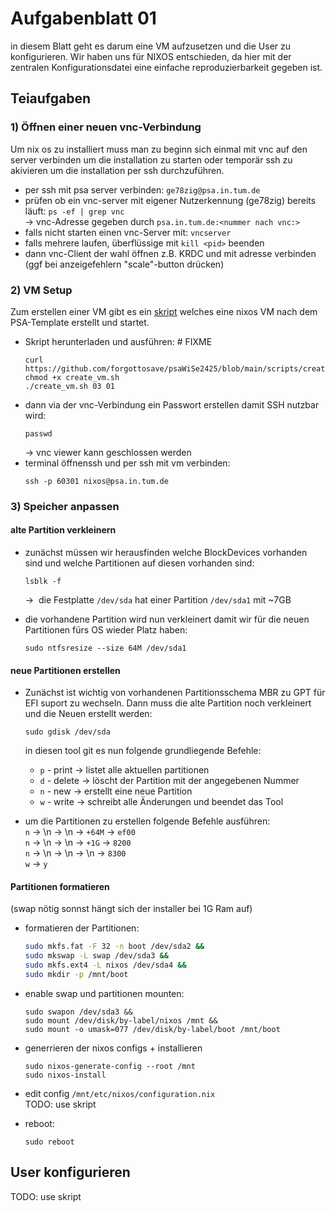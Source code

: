 
# Aufgabenblatt 01
in diesem Blatt geht es darum eine VM aufzusetzen und die User zu konfigurieren.
Wir haben uns für NIXOS entschieden, da hier mit der zentralen Konfigurationsdatei eine einfache reproduzierbarkeit gegeben ist.


## Teiaufgaben
### 1) Öffnen einer neuen vnc-Verbindung 
Um nix os zu installiert muss man zu beginn sich einmal mit vnc auf den server verbinden um die installation zu starten oder temporär ssh zu akivieren um die installation per ssh durchzuführen.
- per ssh mit psa server verbinden: `ge78zig@psa.in.tum.de`  
- prüfen ob ein vnc-server mit eigener Nutzerkennung (ge78zig) bereits läuft: `ps -ef | grep vnc` <br>-> vnc-Adresse gegeben durch `psa.in.tum.de:<nummer nach vnc:>`  
- falls nicht starten einen vnc-Server mit: `vncserver`  
- falls mehrere laufen, überflüssige mit `kill <pid>` beenden  
- dann vnc-Client der wahl öffnen z.B. KRDC und mit adresse verbinden (ggf bei anzeigefehlern "scale"-button drücken)


### 2) VM Setup
Zum erstellen einer VM gibt es ein [skript](https://github.com/forgottosave/psaWiSe2425/blob/main/scripts/create_vm.sh) welches eine nixos VM nach dem PSA-Template erstellt und startet.
- Skript herunterladen und ausführen:  # FIXME
    ```shell  
    curl https://github.com/forgottosave/psaWiSe2425/blob/main/scripts/create_vm.sh 
    chmod +x create_vm.sh  
    ./create_vm.sh 03 01  
    ```
- dann via der vnc-Verbindung ein Passwort erstellen damit SSH nutzbar wird: 
    ```shell
    passwd
    ```
    -> vnc viewer kann geschlossen werden
- terminal öffnenssh und per ssh mit vm verbinden: 
    ```shell 
    ssh -p 60301 nixos@psa.in.tum.de
    ```


### 3) Speicher anpassen
#### alte Partition verkleinern  
- zunächst müssen wir herausfinden welche BlockDevices vorhanden sind und welche Partitionen auf diesen vorhanden sind:  
    ```shell  
    lsblk -f  
    ``` 
    ->  die Festplatte `/dev/sda` hat einer Partition `/dev/sda1` mit ~7GB

- die vorhandene Partition wird nun verkleinert damit wir für die neuen Partitionen fürs OS wieder Platz haben:  
    ```shell  
    sudo ntfsresize --size 64M /dev/sda1  
    ```

#### neue Partitionen erstellen  
- Zunächst ist wichtig von vorhandenen Partitionsschema MBR zu GPT für EFI suport zu wechseln. Dann muss die alte Partition noch verkleinert und die Neuen erstellt werden:  
    ```shell  
    sudo gdisk /dev/sda  
    ```  
    in diesen tool git es nun folgende grundliegende Befehle:  
    - `p` - print -> listet alle aktuellen partitionen  
    - `d` - delete -> löscht der Partition mit der angegebenen Nummer  
    - `n` - new -> erstellt eine neue Partition  
    - `w` - write -> schreibt alle Änderungen und beendet das Tool

- um die Partitionen zu erstellen folgende Befehle ausführen:  
    `n` -> \\n -> \\n -> `+64M` -> `ef00`  
    `n` -> \\n -> \\n -> `+1G` -> `8200`  
    `n` -> \\n -> \\n -> \\n -> `8300`  
    `w` -> `y`  
   

#### Partitionen formatieren  
(swap nötig sonnst hängt sich der installer bei 1G Ram auf)

- formatieren der Partitionen:  
    ```bash  
    sudo mkfs.fat -F 32 -n boot /dev/sda2 &&  
    sudo mkswap -L swap /dev/sda3 &&  
    sudo mkfs.ext4 -L nixos /dev/sda4 &&  
    sudo mkdir -p /mnt/boot  
    ```

- enable swap und partitionen mounten:  
    ```shell  
    sudo swapon /dev/sda3 &&  
    sudo mount /dev/disk/by-label/nixos /mnt &&  
    sudo mount -o umask=077 /dev/disk/by-label/boot /mnt/boot  
    ```

- generrieren der nixos configs + installieren  
    ```shell  
    sudo nixos-generate-config --root /mnt  
    sudo nixos-install  
    ```

- edit config `/mnt/etc/nixos/configuration.nix`  
    TODO: use skript

- reboot:  
    ```shell  
    sudo reboot  
    ```



## User konfigurieren

TODO: use skript


